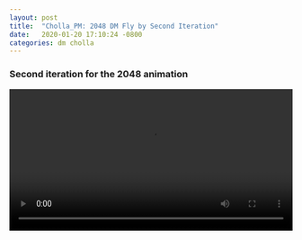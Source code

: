 ```yaml
---
layout: post
title:  "Cholla_PM: 2048 DM Fly by Second Iteration"
date:   2020-01-20 17:10:24 -0800
categories: dm cholla
---
```


### Second iteration for the 2048 animation 

<div style="text-align: center">
<video src="{{ site.url }}assets/videos/cosmo_fly_4k_8192.mp4" width="100%"  height="auto" controls preload> </video>
</div>
